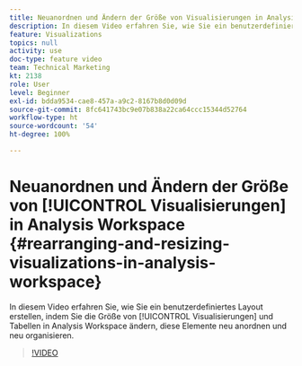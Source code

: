 ```yaml
---
title: Neuanordnen und Ändern der Größe von Visualisierungen in Analysis Workspace
description: In diesem Video erfahren Sie, wie Sie ein benutzerdefiniertes Layout erstellen, indem Sie die Größe von Visualisierungen und Tabellen in Analysis Workspace ändern, diese Elemente neu anordnen und neu organisieren.
feature: Visualizations
topics: null
activity: use
doc-type: feature video
team: Technical Marketing
kt: 2138
role: User
level: Beginner
exl-id: bdda9534-cae8-457a-a9c2-8167b8d0d09d
source-git-commit: 8fc641743bc9e07b838a22ca64ccc15344d52764
workflow-type: ht
source-wordcount: '54'
ht-degree: 100%

---
```


# Neuanordnen und Ändern der Größe von [!UICONTROL Visualisierungen] in Analysis Workspace {#rearranging-and-resizing-visualizations-in-analysis-workspace}

In diesem Video erfahren Sie, wie Sie ein benutzerdefiniertes Layout erstellen, indem Sie die Größe von [!UICONTROL Visualisierungen] und Tabellen in Analysis Workspace ändern, diese Elemente neu anordnen und neu organisieren.

>[!VIDEO](https://video.tv.adobe.com/v/24707/?quality=12&learn=on)
